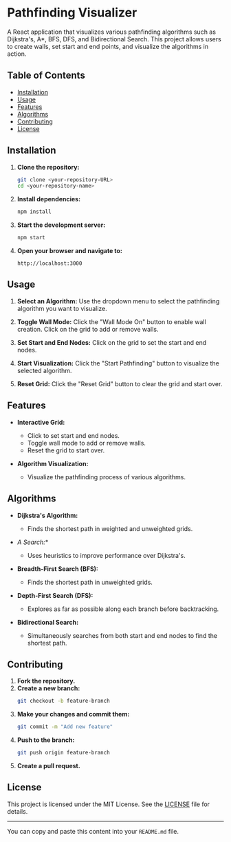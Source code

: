 # Pathfinding Visualizer

A React application that visualizes various pathfinding algorithms such as Dijkstra's, A*, BFS, DFS, and Bidirectional Search. This project allows users to create walls, set start and end points, and visualize the algorithms in action.

## Table of Contents

- [Installation](#installation)
- [Usage](#usage)
- [Features](#features)
- [Algorithms](#algorithms)
- [Contributing](#contributing)
- [License](#license)

## Installation

1. **Clone the repository:**
   ```bash
   git clone <your-repository-URL>
   cd <your-repository-name>
   ```

2. **Install dependencies:**
   ```bash
   npm install
   ```

3. **Start the development server:**
   ```bash
   npm start
   ```

4. **Open your browser and navigate to:**
   ```
   http://localhost:3000
   ```

## Usage

1. **Select an Algorithm:**
   Use the dropdown menu to select the pathfinding algorithm you want to visualize.

2. **Toggle Wall Mode:**
   Click the "Wall Mode On" button to enable wall creation. Click on the grid to add or remove walls.

3. **Set Start and End Nodes:**
   Click on the grid to set the start and end nodes.

4. **Start Visualization:**
   Click the "Start Pathfinding" button to visualize the selected algorithm.

5. **Reset Grid:**
   Click the "Reset Grid" button to clear the grid and start over.

## Features

- **Interactive Grid:**
  - Click to set start and end nodes.
  - Toggle wall mode to add or remove walls.
  - Reset the grid to start over.

- **Algorithm Visualization:**
  - Visualize the pathfinding process of various algorithms.

## Algorithms

- **Dijkstra's Algorithm:**
  - Finds the shortest path in weighted and unweighted grids.

- **A* Search:**
  - Uses heuristics to improve performance over Dijkstra's.

- **Breadth-First Search (BFS):**
  - Finds the shortest path in unweighted grids.

- **Depth-First Search (DFS):**
  - Explores as far as possible along each branch before backtracking.

- **Bidirectional Search:**
  - Simultaneously searches from both start and end nodes to find the shortest path.

## Contributing

1. **Fork the repository.**
2. **Create a new branch:**
   ```bash
   git checkout -b feature-branch
   ```
3. **Make your changes and commit them:**
   ```bash
   git commit -m "Add new feature"
   ```
4. **Push to the branch:**
   ```bash
   git push origin feature-branch
   ```
5. **Create a pull request.**

## License

This project is licensed under the MIT License. See the [LICENSE](LICENSE) file for details.

---

You can copy and paste this content into your `README.md` file.
